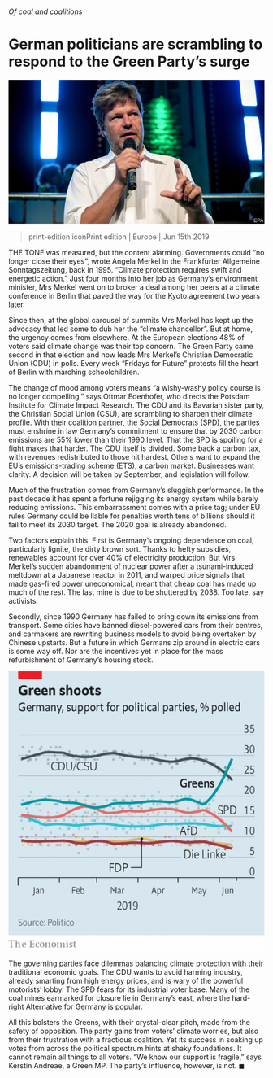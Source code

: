 ###### Of coal and coalitions

# German politicians are scrambling to respond to the Green Party’s surge 

![image](images/20190615_eup505.jpg) 

> print-edition iconPrint edition | Europe | Jun 15th 2019 

THE TONE was measured, but the content alarming. Governments could “no longer close their eyes”, wrote Angela Merkel in the Frankfurter Allgemeine Sonntagszeitung, back in 1995. “Climate protection requires swift and energetic action.” Just four months into her job as Germany’s environment minister, Mrs Merkel went on to broker a deal among her peers at a climate conference in Berlin that paved the way for the Kyoto agreement two years later. 

Since then, at the global carousel of summits Mrs Merkel has kept up the advocacy that led some to dub her the “climate chancellor”. But at home, the urgency comes from elsewhere. At the European elections 48% of voters said climate change was their top concern. The Green Party came second in that election and now leads Mrs Merkel’s Christian Democratic Union (CDU) in polls. Every week “Fridays for Future” protests fill the heart of Berlin with marching schoolchildren. 

The change of mood among voters means “a wishy-washy policy course is no longer compelling,” says Ottmar Edenhofer, who directs the Potsdam Institute for Climate Impact Research. The CDU and its Bavarian sister party, the Christian Social Union (CSU), are scrambling to sharpen their climate profile. With their coalition partner, the Social Democrats (SPD), the parties must enshrine in law Germany’s commitment to ensure that by 2030 carbon emissions are 55% lower than their 1990 level. That the SPD is spoiling for a fight makes that harder. The CDU itself is divided. Some back a carbon tax, with revenues redistributed to those hit hardest. Others want to expand the EU’s emissions-trading scheme (ETS), a carbon market. Businesses want clarity. A decision will be taken by September, and legislation will follow. 

Much of the frustration comes from Germany’s sluggish performance. In the past decade it has spent a fortune rejigging its energy system while barely reducing emissions. This embarrassment comes with a price tag; under EU rules Germany could be liable for penalties worth tens of billions should it fail to meet its 2030 target. The 2020 goal is already abandoned. 

Two factors explain this. First is Germany’s ongoing dependence on coal, particularly lignite, the dirty brown sort. Thanks to hefty subsidies, renewables account for over 40% of electricity production. But Mrs Merkel’s sudden abandonment of nuclear power after a tsunami-induced meltdown at a Japanese reactor in 2011, and warped price signals that made gas-fired power uneconomical, meant that cheap coal has made up much of the rest. The last mine is due to be shuttered by 2038. Too late, say activists. 

Secondly, since 1990 Germany has failed to bring down its emissions from transport. Some cities have banned diesel-powered cars from their centres, and carmakers are rewriting business models to avoid being overtaken by Chinese upstarts. But a future in which Germans zip around in electric cars is some way off. Nor are the incentives yet in place for the mass refurbishment of Germany’s housing stock. 

![image](images/20190615_EUC230.png) 

The governing parties face dilemmas balancing climate protection with their traditional economic goals. The CDU wants to avoid harming industry, already smarting from high energy prices, and is wary of the powerful motorists’ lobby. The SPD fears for its industrial voter base. Many of the coal mines earmarked for closure lie in Germany’s east, where the hard-right Alternative for Germany is popular. 

All this bolsters the Greens, with their crystal-clear pitch, made from the safety of opposition. The party gains from voters’ climate worries, but also from their frustration with a fractious coalition. Yet its success in soaking up votes from across the political spectrum hints at shaky foundations. It cannot remain all things to all voters. “We know our support is fragile,” says Kerstin Andreae, a Green MP. The party’s influence, however, is not. ◼ 

